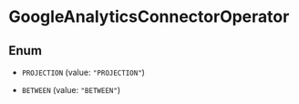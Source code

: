 

# GoogleAnalyticsConnectorOperator

## Enum


* `PROJECTION` (value: `"PROJECTION"`)

* `BETWEEN` (value: `"BETWEEN"`)



